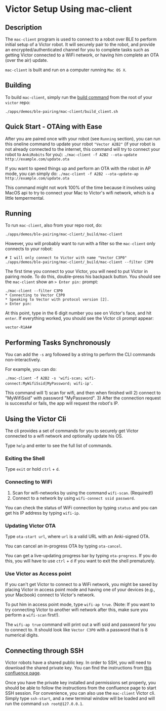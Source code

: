 # Victor Setup Using mac-client

## Description

The `mac-client` program is used to connect to a robot over BLE to perform initial setup of a 
Victor robot. It will securely pair to the robot, and provide an encrypted/authenticated 
channel for you to complete tasks such as getting Victor connected to a WiFi network, or 
having him complete an OTA (over the air) update.

`mac-client` is built and run on a computer running `Mac OS X`.

## Building 

To build `mac-client`, simply run the [build command](/apps/demos/ble-pairing/mac-client/build_client.sh) from the root of your `victor` repo:
```
./apps/demos/ble-pairing/mac-client/build_client.sh
```

## Quick Start - OTAing with Ease

After you are paired once with your robot (see `Running` section), you can run this oneline command to update your robot `"Vector A2B2"` (if your robot is not already connected to the internet, this command will try to connect your robot to `AnkiRobits` for you):
`./mac-client -f A2B2 --ota-update http://example.com/update.ota`

If you want to speed things up and perform an OTA with the robot in AP mode, you can simply do:
`./mac-client -f A2B2 --ota-update-ap http://example.com/update.ota`

This command might not work 100% of the time because it involves using MacOS api to try to connect your Mac to Victor's wifi network, which is a little tempermental.

## Running

To run `mac-client`, also from your repo root, do:
```
./apps/demos/ble-pairing/mac-client/_build/mac-client
```

However, you will probably want to run with a filter so the `mac-client` only connects to
your robot:

```
# I will only connect to Victor with name "Vector C3P0"
./apps/demos/ble-pairing/mac-client/_build/mac-client --filter C3P0
```

The first time you connect to your Victor, you will need to put Victor in pairing mode.
To do this, double-press his backpack button. You should see the `mac-client` show an 
`> Enter pin:` prompt:

```
./mac-client --filter C3P0
* Connecting to Vector C3P0
* Speaking to Vector with protocol version [2].
> Enter pin:
```

At this point, type in the 6 digit number you see on Victor's face, and hit `enter`. If 
everything worked, you should see the Victor cli prompt appear:

```
vector-R1A4#
```

## Performing Tasks Synchronously

You can add the `-s` arg followed by a string to perform the CLI commands non-interactively.

For example, you can do:

`./mac-client -f A2B2 -s 'wifi-scan; wifi-connect:MyWifiSsid|MyPassword; wifi-ip'`.

This command will 1) scan for wifi, and then when finished will 2) connect to "MyWifiSsid" with password "MyPassword". 3) After the connection request is successful or fails, the app will request the robot's IP.

## Using the Victor Cli

The cli provides a set of commands for you to securely get Victor connected to a wifi network
and optionally update his OS.

Type `help` and enter to see the full list of commands.

### Exiting the Shell

Type `exit` or hold `ctrl` + `d`.

### Connecting to WiFi

1. Scan for wifi-networks by using the command `wifi-scan`. (Required!)
2. Connect to a network by using `wifi-connect ssid password`.

You can check the status of WiFi connection by typing `status` and you can get his IP address
by typing `wifi-ip`.

### Updating Victor OTA

Type `ota-start url`, where `url` is a valid URL with an Anki-signed OTA.

You can cancel an in-progress OTA by typing `ota-cancel`.

You can get a live-updating progress bar by typing `ota-progress`. If you do this, you will
have to use `ctrl` + `d` if you want to exit the shell prematurely.

### Use Victor as Access point 

If you can't get Victor to connect to a WiFi network, you might be saved by placing Victor in 
access point mode and having one of your devices (e.g., your Macbook) connect to Victor's 
network. 

To put him in access point mode, type `wifi-ap true`. (Note: If you want to try connecting 
Victor to another wifi network after this, make sure you perform a `wifi-scan` first!).

The `wifi-ap true` command will print out a wifi ssid and password for you to connect to. It 
should look like `Vector C3P0` with a password that is 8 numerical digits.

## Connecting through SSH

Victor robots have a shared public key. In order to SSH, you will need to download the shared 
private key. You can find the instructions from [this confluence page](https://ankiinc.atlassian.net/wiki/spaces/ATT/pages/368476326/Victor+DVT3+ssh+connection).

Once you have the private key installed and permissions set properly, you should be able to
follow the instructions from the confluence page to start SSH session. For convenience, you
can also use the `mac-client` Victor cli. Simply type `ssh-start`, and a new terminal window
will be loaded and will run the command `ssh root@127.0.0.1`.